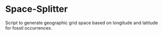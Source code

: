 # Space-Splitter
Script to generate geographic grid space based on longitude and latitude for fossil occurrences.
